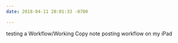 ```yaml
---
date: 2018-04-11 20:01:33 -0700

---
```

testing a Workflow/Working Copy note posting workflow on my iPad


